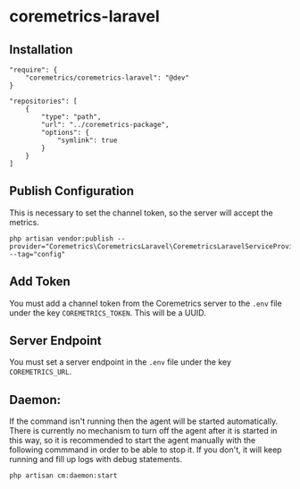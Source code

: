 # coremetrics-laravel

## Installation
```
"require": {
    "coremetrics/coremetrics-laravel": "@dev"
}
```

```
"repositories": [
    {
        "type": "path",
        "url": "../coremetrics-package",
        "options": {
            "symlink": true
        }
    }
]
 ```

## Publish Configuration
This is necessary to set the channel token, so the server will accept the metrics.

```
php artisan vendor:publish --provider="Coremetrics\CoremetricsLaravel\CoremetricsLaravelServiceProvider" --tag="config"
```

## Add Token
You must add a channel token from the Coremetrics server to the `.env` file under the key `COREMETRICS_TOKEN`. This will be a UUID.

## Server Endpoint
You must set a server endpoint in the `.env` file under the key `COREMETRICS_URL`.

## Daemon:
If the command isn't running then the agent will be started automatically. There is currently no mechanism to turn off 
the agent after it is started in this way, so it is recommended to start the agent manually with the following commmand
in order to be able to stop it. If you don't, it will keep running and fill up logs with debug statements.

 ```
 php artisan cm:daemon:start
 ```
